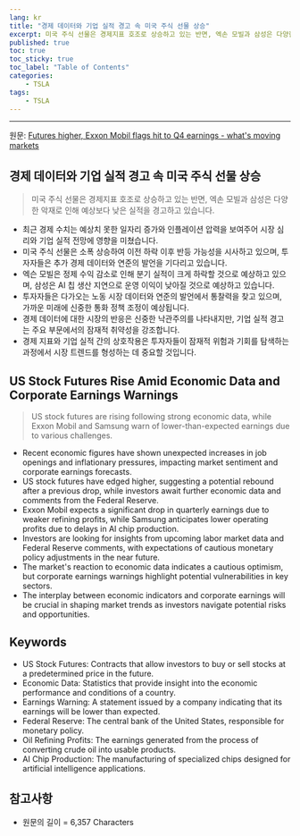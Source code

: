 ```yaml
---
lang: kr
title: "경제 데이터와 기업 실적 경고 속 미국 주식 선물 상승"
excerpt: 미국 주식 선물은 경제지표 호조로 상승하고 있는 반면, 엑손 모빌과 삼성은 다양한 악재로 인해 예상보다 낮은 실적을 경고하고 있습니다.
published: true
toc: true
toc_sticky: true
toc_label: "Table of Contents"
categories:
    - TSLA
tags:
    - TSLA
---
```


---

  원문: [Futures higher, Exxon Mobil flags hit to Q4 earnings - what's moving markets](https://www.investing.com/news/economy/futures-higher-exxon-mobil-flags-hit-to-q4-earnings--whats-moving-markets-3802010)

## 경제 데이터와 기업 실적 경고 속 미국 주식 선물 상승

> 미국 주식 선물은 경제지표 호조로 상승하고 있는 반면, 엑손 모빌과 삼성은 다양한 악재로 인해 예상보다 낮은 실적을 경고하고 있습니다.


- 최근 경제 수치는 예상치 못한 일자리 증가와 인플레이션 압력을 보여주어 시장 심리와 기업 실적 전망에 영향을 미쳤습니다.
- 미국 주식 선물은 소폭 상승하여 이전 하락 이후 반등 가능성을 시사하고 있으며, 투자자들은 추가 경제 데이터와 연준의 발언을 기다리고 있습니다.
- 엑슨 모빌은 정제 수익 감소로 인해 분기 실적이 크게 하락할 것으로 예상하고 있으며, 삼성은 AI 칩 생산 지연으로 운영 이익이 낮아질 것으로 예상하고 있습니다.
- 투자자들은 다가오는 노동 시장 데이터와 연준의 발언에서 통찰력을 찾고 있으며, 가까운 미래에 신중한 통화 정책 조정이 예상됩니다.
- 경제 데이터에 대한 시장의 반응은 신중한 낙관주의를 나타내지만, 기업 실적 경고는 주요 부문에서의 잠재적 취약성을 강조합니다.
- 경제 지표와 기업 실적 간의 상호작용은 투자자들이 잠재적 위험과 기회를 탐색하는 과정에서 시장 트렌드를 형성하는 데 중요할 것입니다.

## US Stock Futures Rise Amid Economic Data and Corporate Earnings Warnings

> US stock futures are rising following strong economic data, while Exxon Mobil and Samsung warn of lower-than-expected earnings due to various challenges.


- Recent economic figures have shown unexpected increases in job openings and inflationary pressures, impacting market sentiment and corporate earnings forecasts.
- US stock futures have edged higher, suggesting a potential rebound after a previous drop, while investors await further economic data and comments from the Federal Reserve.
- Exxon Mobil expects a significant drop in quarterly earnings due to weaker refining profits, while Samsung anticipates lower operating profits due to delays in AI chip production.
- Investors are looking for insights from upcoming labor market data and Federal Reserve comments, with expectations of cautious monetary policy adjustments in the near future.
- The market's reaction to economic data indicates a cautious optimism, but corporate earnings warnings highlight potential vulnerabilities in key sectors.
- The interplay between economic indicators and corporate earnings will be crucial in shaping market trends as investors navigate potential risks and opportunities.

## Keywords

- US Stock Futures: Contracts that allow investors to buy or sell stocks at a predetermined price in the future.
- Economic Data: Statistics that provide insight into the economic performance and conditions of a country.
- Earnings Warning: A statement issued by a company indicating that its earnings will be lower than expected.
- Federal Reserve: The central bank of the United States, responsible for monetary policy.
- Oil Refining Profits: The earnings generated from the process of converting crude oil into usable products.
- AI Chip Production: The manufacturing of specialized chips designed for artificial intelligence applications.

## 참고사항

- 원문의 길이 = 6,357 Characters

